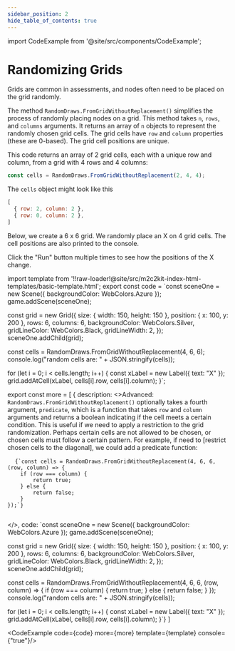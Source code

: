```yaml
---
sidebar_position: 2
hide_table_of_contents: true
---
```


import CodeExample from '@site/src/components/CodeExample';

# Randomizing Grids

Grids are common in assessments, and nodes often need to be placed on the grid randomly.

The method `RandomDraws.FromGridWithoutReplacement()` simplifies the process of randomly placing nodes on a grid. This method takes `n`, `rows`, and `columns` arguments. It returns an array of `n` objects to represent the randomly chosen grid cells. The grid cells have `row` and `column` properties (these are 0-based). The grid cell positions are unique.

This code returns an array of 2 grid cells, each with a unique row and column, from a grid with 4 rows and 4 columns:

```js
const cells = RandomDraws.FromGridWithoutReplacement(2, 4, 4);
```

The `cells` object might look like this

```js
[
  { row: 2, column: 2 },
  { row: 0, column: 2 },
]
```

Below, we create a 6 x 6 grid. We randomly place an X on 4 grid cells. The cell positions are also printed to the console.

Click the "Run" button multiple times to see how the positions of the X change.

import template from '!!raw-loader!@site/src/m2c2kit-index-html-templates/basic-template.html';
export const code = `const sceneOne = new Scene({ backgroundColor: WebColors.Azure });
game.addScene(sceneOne);
 
const grid = new Grid({
    size: { width: 150, height: 150 },
    position: { x: 100, y: 200 },
    rows: 6,
    columns: 6,
    backgroundColor: WebColors.Silver,
    gridLineColor: WebColors.Black,
    gridLineWidth: 2,
});
sceneOne.addChild(grid);
 
const cells = RandomDraws.FromGridWithoutReplacement(4, 6, 6);
console.log("random cells are: " + JSON.stringify(cells));
 
for (let i = 0; i < cells.length; i++) {
    const xLabel = new Label({ text: "X" });
    grid.addAtCell(xLabel, cells[i].row, cells[i].column);
}`;

export const more = [
{ description: <>Advanced: <code>RandomDraws.FromGridWithoutReplacement()</code> optionally takes a fourth argument, `predicate`, which is a function that takes `row` and `column` arguments and returns a boolean indicating if the cell meets a certain condition. This is useful if we need to apply a restriction to the grid randomization. Perhaps certain cells are not allowed to be chosen, or chosen cells must follow a certain pattern. For example, if need to [restrict chosen cells to the diagonal], we could add a predicate function:
<pre>
  <code className="language-js">{`const cells = RandomDraws.FromGridWithoutReplacement(4, 6, 6, (row, column) => {
    if (row === column) {
        return true;
    } else {
        return false;
    }
});`}
  </code>
</pre>
</>,
code: `const sceneOne = new Scene({ backgroundColor: WebColors.Azure });
game.addScene(sceneOne);
 
const grid = new Grid({
    size: { width: 150, height: 150 },
    position: { x: 100, y: 200 },
    rows: 6,
    columns: 6,
    backgroundColor: WebColors.Silver,
    gridLineColor: WebColors.Black,
    gridLineWidth: 2,
});
sceneOne.addChild(grid);
 
const cells = RandomDraws.FromGridWithoutReplacement(4, 6, 6, (row, column) => {
    if (row === column) {
        return true;
    } else {
        return false;
    }
});
console.log("random cells are: " + JSON.stringify(cells));
 
for (let i = 0; i < cells.length; i++) {
    const xLabel = new Label({ text: "X" });
    grid.addAtCell(xLabel, cells[i].row, cells[i].column);
}`}
]

<CodeExample code={code} more={more} template={template} console={"true"}/>
